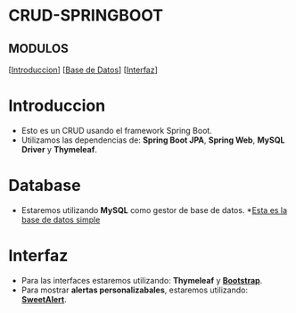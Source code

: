 # CRUD-SPRINGBOOT
## MODULOS
[[Introduccion](#introduccion)]
[[Base de Datos](#database)]
[[Interfaz](#Interfaz)]
# Introduccion
* Esto es un CRUD usando el framework Spring Boot.
* Utilizamos las dependencias de: **Spring Boot JPA**, **Spring Web**, **MySQL Driver** y **Thymeleaf**.
# Database
* Estaremos utilizando **MySQL** como gestor de base de datos.
*[Esta es la base de datos simple](DATABASE/bd_ejemplo.sql)
# Interfaz
* Para las interfaces estaremos utilizando: **Thymeleaf** y [**Bootstrap**](https://getbootstrap.com/).
* Para mostrar **alertas personalizabales**, estaremos utilizando: [**SweetAlert**](https://sweetalert2.github.io/).